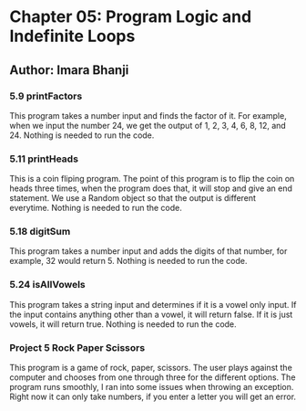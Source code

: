 # Chapter 05: Program Logic and Indefinite Loops
## Author: Imara Bhanji

### 5.9  printFactors
This program takes a number input and finds the factor of it. For example, when we input the number 24, we get the output of 1, 2, 3, 4, 6, 8, 12, and 24. Nothing is needed to run the code.

### 5.11 printHeads
This is a coin fliping program. The point of this program is to flip the coin on heads three times, when the program does that, it will stop and give an end statement. We use a Random object so that the output is different everytime. Nothing is needed to run the code.

### 5.18 digitSum
This program takes a number input and adds the digits of that number, for example, 32 would return 5. Nothing is needed to run the code.

### 5.24 isAllVowels
This program takes a string input and determines if it is a vowel only input. If the input contains anything other than a vowel, it will return false. If it is just vowels, it will return true. Nothing is needed to run the code.

### Project 5 Rock Paper Scissors
This program is a game of rock, paper, scissors. The user plays against the computer and chooses from one through three for the different options. The program runs smoothly, I ran into some issues when throwing an exception. Right now it can only take numbers, if you enter a letter you will get an error. 
